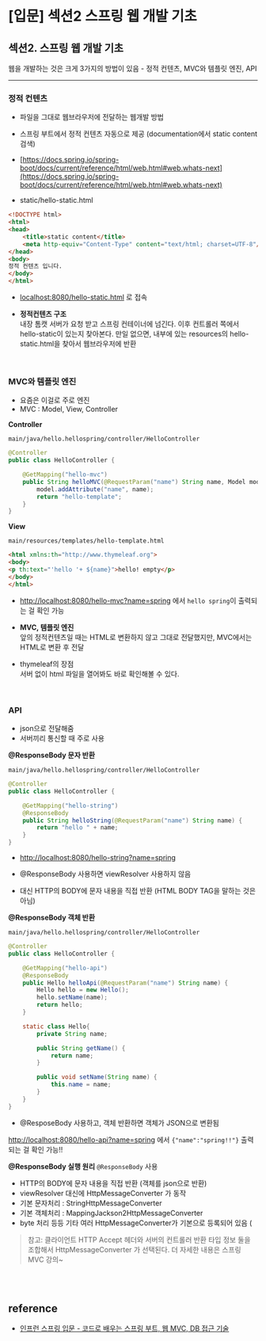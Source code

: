 # [입문] 섹션2 스프링 웹 개발 기초

## 섹션2. 스프링 웹 개발 기초

웹을 개발하는 것은 크게 3가지의 방법이 있음 - 정적 컨텐츠, MVC와 템플릿 엔진, API

- - -

### 정적 컨텐츠

- 파일을 그대로 웹브라우저에 전달하는 웹개발 방법
- 스프링 부트에서 정적 컨텐츠 자동으로 제공 (documentation에서 static content 검색)
- [https://docs.spring.io/spring-boot/docs/current/reference/html/web.html#web.whats-next](https://docs.spring.io/spring-boot/docs/current/reference/html/web.html#web.whats-next)

- static/hello-static.html

```html
<!DOCTYPE html>
<html>
<head>
    <title>static content</title>
    <meta http-equiv="Content-Type" content="text/html; charset=UTF-8"/>
</head>
<body>
정적 컨텐츠 입니다.
</body>
</html>
```

- [localhost:8080/hello-static.html](http://localhost:8080/hello-static.html) 로 접속

- **정적컨텐츠 구조**   
내장 톰캣 서버가 요청 받고 스프링 컨테이너에 넘긴다. 이후 컨트롤러 쪽에서 hello-static이 있는지 찾아본다. 만일 없으면, 내부에 있는 resources의 hello-static.html을 찾아서 웹브라우저에 반환

<br/>

### MVC와 템플릿 엔진

- 요즘은 이걸로 주로 엔진
- MVC : Model, View, Controller

**Controller**

`main/java/hello.hellospring/controller/HelloController`

```java
@Controller
public class HelloController {

    @GetMapping("hello-mvc")
    public String helloMVC(@RequestParam("name") String name, Model model) {
        model.addAttribute("name", name);
        return "hello-template";
    }
}
```

**View**

`main/resources/templates/hello-template.html`

```html
<html xmlns:th="http://www.thymeleaf.org">
<body>
<p th:text="'hello '+ ${name}">hello! empty</p>
</body>
</html>
```

- [http://localhost:8080/hello-mvc?name=spring](http://localhost:8080/hello-mvc?name=spring) 에서 `hello spring`이 출력되는 걸 확인 가능


- **MVC, 템플릿 엔진**   
앞의 정적컨텐츠일 때는 HTML로 변환하지 않고 그대로 전달했지만, MVC에서는 HTML로 변환 후 전달

- thymeleaf의 장점   
서버 없이 html 파일을 열어봐도 바로 확인해볼 수 있다.

<br/>

### API

- json으로 전달해줌
- 서버끼리 통신할 때 주로 사용

**@ResponseBody 문자 반환**

 `main/java/hello.hellospring/controller/HelloController`

```java
@Controller
public class HelloController {

    @GetMapping("hello-string")
    @ResponseBody
    public String helloString(@RequestParam("name") String name) {
        return "hello " + name;
    }
}
```

- [http://localhost:8080/hello-string?name=spring](http://localhost:8080/hello-string?name=spring) 

- @ResponseBody 사용하면 viewResolver 사용하지 않음
- 대신 HTTP의 BODY에 문자 내용을 직접 반환 (HTML BODY TAG을 말하는 것은 아님)

**@ResponseBody 객체 반환**

`main/java/hello.hellospring/controller/HelloController`

```java
@Controller
public class HelloController {

    @GetMapping("hello-api")
    @ResponseBody
    public Hello helloApi(@RequestParam("name") String name) {
        Hello hello = new Hello();
        hello.setName(name);
        return hello;
    }

    static class Hello{
        private String name;

        public String getName() {
            return name;
        }

        public void setName(String name) {
            this.name = name;
        }
    }
}
```

- @ResposeBody 사용하고, 객체 반환하면 객체가 JSON으로 변환됨

[http://localhost:8080/hello-api?name=spring](http://localhost:8080/hello-api?name=spring) 에서 `{"name":"spring!!"}` 출력되는 걸 확인 가능!!

**@ResponseBody 실행 원리**
`@ResponseBody` 사용

- HTTP의 BODY에 문자 내용을 직접 반환 (객체를 json으로 반환)
- viewResolver 대신에 HttpMessageConverter 가 동작
- 기본 문자처리 : StringHttpMessageConverter
- 기본 객체처리 : MappingJackson2HttpMessageConverter
- byte 처리 등등 기타 여러 HttpMessageConverter가 기본으로 등록되어 있음 (

> 참고: 클라이언트 HTTP Accept 헤더와 서버의 컨트롤러 반환 타입 정보 둘을 조합해서 HttpMessageConverter 가 선택된다. 더 자세한 내용은 스프링 MVC 강의~

<br/><br/>
  
## reference   
- [인프런 스프링 입문 - 코드로 배우는 스프링 부트, 웹 MVC, DB 접근 기술](https://www.inflearn.com/course/%EC%8A%A4%ED%94%84%EB%A7%81-%EC%9E%85%EB%AC%B8-%EC%8A%A4%ED%94%84%EB%A7%81%EB%B6%80%ED%8A%B8)
